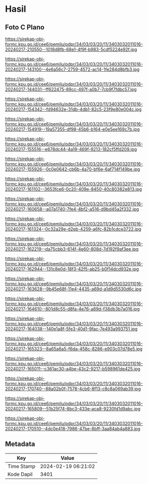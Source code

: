 # Hasil

## Foto C Plano

https://sirekap-obj-formc.kpu.go.id/cee6/pemilu/pdpr/34/03/03/20/11/3403032011016-20240217-210550--1018d8fb-68e1-4f9f-b983-5cdf5224e92f.jpg

https://sirekap-obj-formc.kpu.go.id/cee6/pemilu/pdpr/34/03/03/20/11/3403032011016-20240217-143100--4e6a56c7-2759-4572-ac14-1fe284d8bfb3.jpg

https://sirekap-obj-formc.kpu.go.id/cee6/pemilu/pdpr/34/03/03/20/11/3403032011016-20240217-144031--ff622475-89cc-497f-a0b7-7cb9f7fdbc57.jpg

https://sirekap-obj-formc.kpu.go.id/cee6/pemilu/pdpr/34/03/03/20/11/3403032011016-20240217-154342--fd94632e-31db-4db1-82c5-23f9e80e004c.jpg

https://sirekap-obj-formc.kpu.go.id/cee6/pemilu/pdpr/34/03/03/20/11/3403032011016-20240217-154919--19a57355-df98-45b6-b164-e0e5ee169c7b.jpg

https://sirekap-obj-formc.kpu.go.id/cee6/pemilu/pdpr/34/03/03/20/11/3403032011016-20240217-155516--e678dc44-4a19-469f-9213-182cf5ffd209.jpg

https://sirekap-obj-formc.kpu.go.id/cee6/pemilu/pdpr/34/03/03/20/11/3403032011016-20240217-155926--0c0e0642-cb6b-4a70-bf6e-6af714f149be.jpg

https://sirekap-obj-formc.kpu.go.id/cee6/pemilu/pdpr/34/03/03/20/11/3403032011016-20240217-161102--3653fce6-0c20-409e-8450-40c80382e813.jpg

https://sirekap-obj-formc.kpu.go.id/cee6/pemilu/pdpr/34/03/03/20/11/3403032011016-20240217-160658--a07a1740-7fe4-4bf2-a516-d9bd45a2f332.jpg

https://sirekap-obj-formc.kpu.go.id/cee6/pemilu/pdpr/34/03/03/20/11/3403032011016-20240217-161324--0c32a29e-d2eb-4259-a6fc-82b1cdce3722.jpg

https://sirekap-obj-formc.kpu.go.id/cee6/pemilu/pdpr/34/03/03/20/11/3403032011016-20240217-162219--da75cbb3-614f-4e60-808d-7d192f9af3ee.jpg

https://sirekap-obj-formc.kpu.go.id/cee6/pemilu/pdpr/34/03/03/20/11/3403032011016-20240217-162944--131c8e0d-18f3-42f5-ab25-b0f14dcd932e.jpg

https://sirekap-obj-formc.kpu.go.id/cee6/pemilu/pdpr/34/03/03/20/11/3403032011016-20240217-163628--9b45e68f-11e4-4435-a69d-a1d9d5530d6c.jpg

https://sirekap-obj-formc.kpu.go.id/cee6/pemilu/pdpr/34/03/03/20/11/3403032011016-20240217-164610--801d8c55-d8fa-4e76-a89d-f38db3b7a016.jpg

https://sirekap-obj-formc.kpu.go.id/cee6/pemilu/pdpr/34/03/03/20/11/3403032011016-20240217-164038--140e1a8f-5fe3-40d1-9fac-7e493a993751.jpg

https://sirekap-obj-formc.kpu.go.id/cee6/pemilu/pdpr/34/03/03/20/11/3403032011016-20240217-165323--8a65a6a5-f6da-458c-8286-e903c07d78e5.jpg

https://sirekap-obj-formc.kpu.go.id/cee6/pemilu/pdpr/34/03/03/20/11/3403032011016-20240217-165011--c361ac30-a4be-43c2-9217-b598961de425.jpg

https://sirekap-obj-formc.kpu.go.id/cee6/pemilu/pdpr/34/03/03/20/11/3403032011016-20240217-170740--88a02b0f-7578-4cb6-8f13-c8c8a069ab39.jpg

https://sirekap-obj-formc.kpu.go.id/cee6/pemilu/pdpr/34/03/03/20/11/3403032011016-20240217-165809--51b25f74-8bc3-433e-aca8-9230fd1d9abc.jpg

https://sirekap-obj-formc.kpu.go.id/cee6/pemilu/pdpr/34/03/03/20/11/3403032011016-20240217-170510--4dc0e418-7986-47be-8bff-3aa84ab4a883.jpg


## Metadata

| Key        | Value               |
| ---------- | ------------------- |
| Time Stamp | 2024-02-19 06:21:02 |
| Kode Dapil | 3401                |



